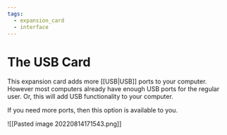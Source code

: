 ```yaml
---
tags:
  - expansion_card
  - interface
---
```

# The USB Card

This expansion card adds more [[USB|USB]] ports to your computer. However most computers already have enough USB ports for the regular user. Or, this will add USB functionality to your computer.

If you need more ports, then this option is available to you.

![[Pasted image 20220814171543.png]]
